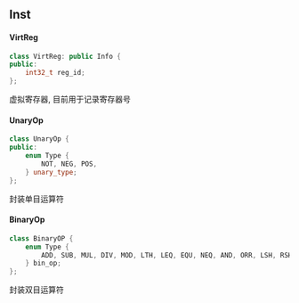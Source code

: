 ## Inst

#### VirtReg
```cpp
class VirtReg: public Info {
public:
    int32_t reg_id;
};
```
虚拟寄存器, 目前用于记录寄存器号

#### UnaryOp
```cpp
class UnaryOp {
public:
    enum Type {
        NOT, NEG, POS,
    } unary_type;
};
```
封装单目运算符

#### BinaryOp
```cpp
class BinaryOP {
    enum Type {
        ADD, SUB, MUL, DIV, MOD, LTH, LEQ, EQU, NEQ, AND, ORR, LSH, RSH, 
    } bin_op;
};
```
封装双目运算符
